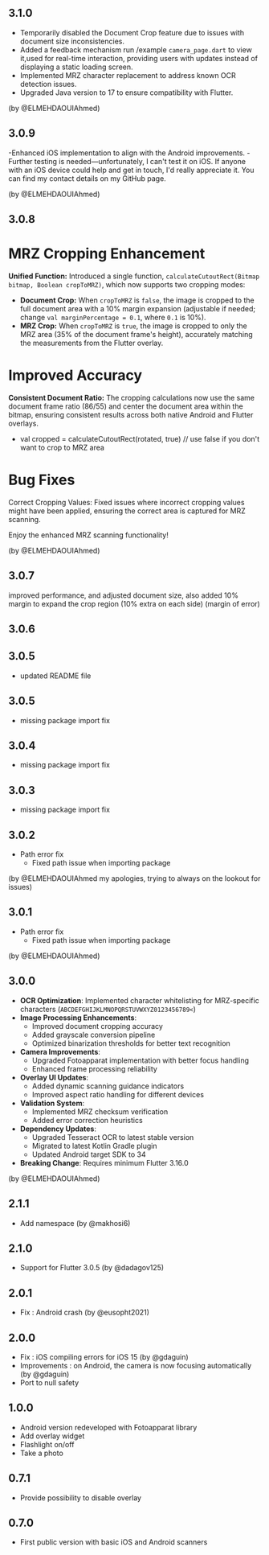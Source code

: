 ## 3.1.0

- Temporarily disabled the Document Crop feature due to issues with document size inconsistencies.
- Added a feedback mechanism run /example `camera_page.dart` to view it,used for real-time interaction, providing users with updates instead of displaying a static loading screen.
- Implemented MRZ character replacement to address known OCR detection issues.
- Upgraded Java version to 17 to ensure compatibility with Flutter.

(by @ELMEHDAOUIAhmed)

## 3.0.9

-Enhanced iOS implementation to align with the Android improvements.
-Further testing is needed—unfortunately, I can't test it on iOS. If anyone with an iOS device could help and get in touch, I'd really appreciate it. You can find my contact details on my GitHub page.

(by @ELMEHDAOUIAhmed)
## 3.0.8

# MRZ Cropping Enhancement  
**Unified Function:** Introduced a single function, `calculateCutoutRect(Bitmap bitmap, Boolean cropToMRZ)`, which now supports two cropping modes:

- **Document Crop:** When `cropToMRZ` is `false`, the image is cropped to the full document area with a 10% margin expansion (adjustable if needed; change `val marginPercentage = 0.1`, where `0.1` is 10%).  
- **MRZ Crop:** When `cropToMRZ` is `true`, the image is cropped to only the MRZ area (35% of the document frame's height), accurately matching the measurements from the Flutter overlay.

# Improved Accuracy  
**Consistent Document Ratio:** The cropping calculations now use the same document frame ratio (86/55) and center the document area within the bitmap, ensuring consistent results across both native Android and Flutter overlays.


- val cropped = calculateCutoutRect(rotated, true) // use false if you don't want to crop to MRZ area

# Bug Fixes
Correct Cropping Values: Fixed issues where incorrect cropping values might have been applied, ensuring the correct area is captured for MRZ scanning.

Enjoy the enhanced MRZ scanning functionality!

(by @ELMEHDAOUIAhmed)

## 3.0.7

improved performance, and adjusted document size, also added 10% margin to expand the crop region (10% extra on each side) (margin of error)

## 3.0.6

## 3.0.5

* updated README file

## 3.0.5

* missing package import fix

## 3.0.4

* missing package import fix

## 3.0.3

* missing package import fix

## 3.0.2
* Path error fix
  - Fixed path issue when importing package

(by @ELMEHDAOUIAhmed my apologies, trying to always on the lookout for issues)

## 3.0.1
* Path error fix
  - Fixed path issue when importing package

(by @ELMEHDAOUIAhmed)

## 3.0.0

* **OCR Optimization**: Implemented character whitelisting for MRZ-specific characters (`ABCDEFGHIJKLMNOPQRSTUVWXYZ0123456789<`)
* **Image Processing Enhancements**:
  - Improved document cropping accuracy
  - Added grayscale conversion pipeline
  - Optimized binarization thresholds for better text recognition
* **Camera Improvements**:
  - Upgraded Fotoapparat implementation with better focus handling
  - Enhanced frame processing reliability
* **Overlay UI Updates**:
  - Added dynamic scanning guidance indicators
  - Improved aspect ratio handling for different devices
* **Validation System**:
  - Implemented MRZ checksum verification
  - Added error correction heuristics
* **Dependency Updates**:
  - Upgraded Tesseract OCR to latest stable version
  - Migrated to latest Kotlin Gradle plugin
  - Updated Android target SDK to 34
* **Breaking Change**: Requires minimum Flutter 3.16.0

(by @ELMEHDAOUIAhmed)


## 2.1.1

* Add namespace (by @makhosi6)

## 2.1.0

* Support for Flutter 3.0.5 (by @dadagov125)

## 2.0.1

* Fix : Android crash (by @eusopht2021)

## 2.0.0

* Fix : iOS compiling errors for iOS 15 (by @gdaguin)
* Improvements : on Android, the camera is now focusing automatically (by @gdaguin)
* Port to null safety

## 1.0.0
* Android version redeveloped with Fotoapparat library
* Add overlay widget
* Flashlight on/off
* Take a photo

## 0.7.1

* Provide possibility to disable overlay

## 0.7.0

* First public version with basic iOS and Android scanners
